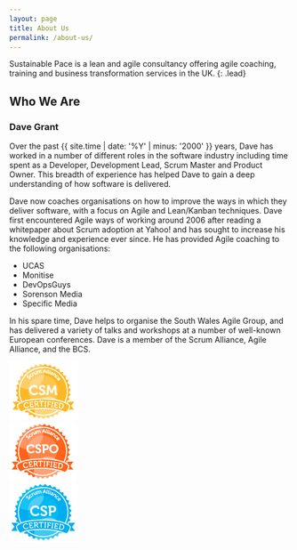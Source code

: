```yaml
---
layout: page
title: About Us
permalink: /about-us/
---
```


Sustainable Pace is a lean and agile consultancy offering agile coaching, training and business transformation services in the UK.
{: .lead}

## Who We Are

### Dave Grant

<a href="https://www.linkedin.com/in/davidjonathangrant/"><i class="fa fa-linkedin"></i></a> <a href="https://twitter.com/seize_the_dave"><i class="fa fa-twitter"></i></a>

Over the past {{ site.time | date: '%Y' | minus: '2000' }} years, Dave has worked in a number of different roles in the software industry including time spent as a Developer, Development Lead, Scrum Master and Product Owner.  This breadth of experience has helped Dave to gain a deep understanding of how software is delivered.

Dave now coaches organisations on how to improve the ways in which they deliver software, with a focus on Agile and Lean/Kanban techniques.  Dave first encountered Agile ways of working around 2006 after reading a whitepaper about Scrum adoption at Yahoo! and has sought to increase his knowledge and experience ever since.  He has provided Agile coaching to the following organisations:

- UCAS
- Monitise
- DevOpsGuys
- Sorenson Media
- Specific Media

In his spare time, Dave helps to organise the South Wales Agile Group, and has delivered a variety of talks and workshops at a number of well-known European conferences.  Dave is a member of the Scrum Alliance, Agile Alliance, and the BCS.

<div class="row">
  <div class="col-xs-6 col-md-4">
    <div class="thumbnail">
      <img src="/assets/csm.png">
      </div>
  </div>
  <div class="col-xs-6 col-md-4">
    <div class="thumbnail">
      <img src="/assets/cspo.png">
      </div>
  </div>
    <div class="col-xs-6 col-md-4">
    <div class="thumbnail">
      <img src="/assets/csp.jpg">
      </div>
  </div>
</div>
